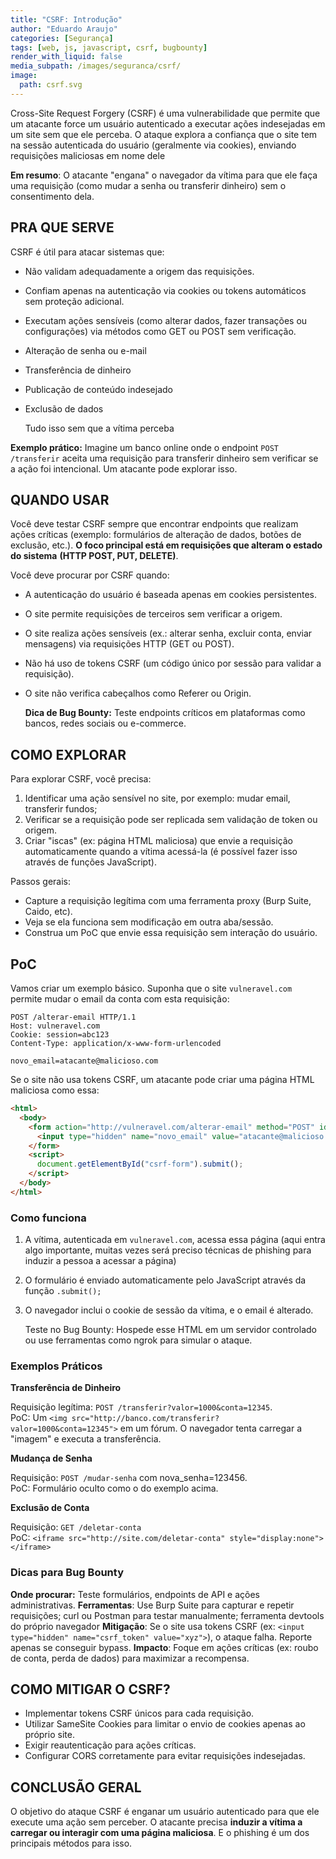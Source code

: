 ```yaml
---
title: "CSRF: Introdução"
author: "Eduardo Araujo"
categories: [Segurança]
tags: [web, js, javascript, csrf, bugbounty]
render_with_liquid: false
media_subpath: /images/seguranca/csrf/
image:
  path: csrf.svg
---
```


Cross-Site Request Forgery (CSRF) é uma vulnerabilidade que permite que um atacante force um usuário autenticado a executar ações indesejadas em um site sem que ele perceba. O ataque explora a confiança que o site tem na sessão autenticada do usuário (geralmente via cookies), enviando requisições maliciosas em nome dele

**Em resumo**: O atacante "engana" o navegador da vítima para que ele faça uma requisição (como mudar a senha ou transferir dinheiro) sem o consentimento dela.

## PRA QUE SERVE

CSRF é útil para atacar sistemas que:

- Não validam adequadamente a origem das requisições.

- Confiam apenas na autenticação via cookies ou tokens automáticos sem proteção adicional.

- Executam ações sensíveis (como alterar dados, fazer transações ou configurações) via métodos como GET ou POST sem verificação.

- Alteração de senha ou e-mail

- Transferência de dinheiro

- Publicação de conteúdo indesejado

- Exclusão de dados

    Tudo isso sem que a vítima perceba

**Exemplo prático:** Imagine um banco online onde o endpoint `POST /transferir` aceita uma requisição para transferir dinheiro sem verificar se a ação foi intencional. Um atacante pode explorar isso.


## QUANDO USAR

Você deve testar CSRF sempre que encontrar endpoints que realizam ações críticas (exemplo: formulários de alteração de dados, botões de exclusão, etc.). **O foco principal está em requisições que alteram o estado do sistema** **(HTTP POST, PUT, DELETE)**.

Você deve procurar por CSRF quando:

- A autenticação do usuário é baseada apenas em cookies persistentes.
- O site permite requisições de terceiros sem verificar a origem.
- O site realiza ações sensíveis (ex.: alterar senha, excluir conta, enviar mensagens) via requisições HTTP (GET ou POST).
- Não há uso de tokens CSRF (um código único por sessão para validar a requisição).
- O site não verifica cabeçalhos como Referer ou Origin.

    **Dica de Bug Bounty:** Teste endpoints críticos em plataformas como bancos, redes sociais ou e-commerce.


## COMO EXPLORAR

Para explorar CSRF, você precisa:

1. Identificar uma ação sensível no site, por exemplo: mudar email, transferir fundos;
2. Verificar se a requisição pode ser replicada sem validação de token ou origem.
3. Criar "iscas" (ex: página HTML maliciosa) que envie a requisição automaticamente quando a vítima acessá-la (é possível fazer isso através de funções JavaScript).

Passos gerais:

- Capture a requisição legítima com uma ferramenta proxy (Burp Suite, Caido, etc).
- Veja se ela funciona sem modificação em outra aba/sessão.
- Construa um PoC que envie essa requisição sem interação do usuário.

## PoC 

Vamos criar um exemplo básico. Suponha que o site `vulneravel.com` permite mudar o email da conta com esta requisição:

~~~http
POST /alterar-email HTTP/1.1
Host: vulneravel.com
Cookie: session=abc123
Content-Type: application/x-www-form-urlencoded

novo_email=atacante@malicioso.com
~~~

Se o site não usa tokens CSRF, um atacante pode criar uma página HTML maliciosa como essa:

~~~html
<html>
  <body>
    <form action="http://vulneravel.com/alterar-email" method="POST" id="csrf-form">
      <input type="hidden" name="novo_email" value="atacante@malicioso.com" />
    </form>
    <script>
      document.getElementById("csrf-form").submit();
    </script>
  </body>
</html>
~~~

### Como funciona

1. A vítima, autenticada em `vulneravel.com`, acessa essa página (aqui entra algo importante, muitas vezes será preciso técnicas de phishing para induzir a pessoa a acessar a página)
2. O formulário é enviado automaticamente pelo JavaScript através da função `.submit();`
3. O navegador inclui o cookie de sessão da vítima, e o email é alterado.

    Teste no Bug Bounty: Hospede esse HTML em um servidor controlado ou use ferramentas como ngrok para simular o ataque.



### Exemplos Práticos

**Transferência de Dinheiro**

Requisição legítima: `POST /transferir?valor=1000&conta=12345`. <br>
PoC: Um `<img src="http://banco.com/transferir?valor=1000&conta=12345">` em um fórum. O navegador tenta carregar a "imagem" e executa a transferência.

**Mudança de Senha**

Requisição: `POST /mudar-senha` com nova_senha=123456. <br>
PoC: Formulário oculto como o do exemplo acima.

**Exclusão de Conta**

Requisição: `GET /deletar-conta` <br>
PoC: `<iframe src="http://site.com/deletar-conta" style="display:none"></iframe>`

### Dicas para Bug Bounty

**Onde procurar:** Teste formulários, endpoints de API e ações administrativas.
**Ferramentas**: Use Burp Suite para capturar e repetir requisições; curl ou Postman para testar manualmente; ferramenta devtools do próprio navegador
**Mitigação**: Se o site usa tokens CSRF (ex: `<input type="hidden" name="csrf_token" value="xyz">`), o ataque falha. Reporte apenas se conseguir bypass.
**Impacto**: Foque em ações críticas (ex: roubo de conta, perda de dados) para maximizar a recompensa.


## COMO MITIGAR O CSRF?

- Implementar tokens CSRF únicos para cada requisição.
- Utilizar SameSite Cookies para limitar o envio de cookies apenas ao próprio site.
- Exigir reautenticação para ações críticas.
- Configurar CORS corretamente para evitar requisições indesejadas.


## CONCLUSÃO GERAL

O objetivo do ataque CSRF é enganar um usuário autenticado para que ele execute uma ação sem perceber. O atacante precisa **induzir a vítima a carregar ou interagir com uma página maliciosa**. E o phishing é um dos principais métodos para isso.

<style>
.center img {
  display:block;
  margin-left:auto;
  margin-right:auto;
}
.wrap pre{
    white-space: pre-wrap;
}
</style>